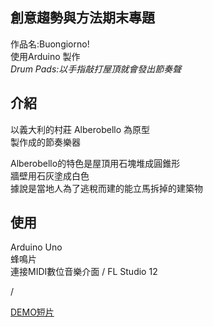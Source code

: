 ## 創意趨勢與方法期末專題
作品名:Buongiorno!  
使用Arduino 製作  
*Drum Pads:以手指敲打屋頂就會發出節奏聲*  

## 介紹
以義大利的村莊 Alberobello 為原型  
製作成的節奏樂器  

Alberobello的特色是屋頂用石塊堆成圓錐形  
牆壁用石灰塗成白色  
據說是當地人為了逃稅而建的能立馬拆掉的建築物  

## 使用
Arduino Uno  
蜂鳴片  
連接MIDI數位音樂介面 / FL Studio 12  

/  
  
[DEMO短片](https://youtu.be/pDMQE7elVuA)
